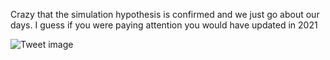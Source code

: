Crazy that the simulation hypothesis is confirmed and we just go about our days. I guess if you were paying attention you would have updated in 2021


![Tweet image](/asset/crosspoast/Gre5lsfbUAETgDb.jpg)

